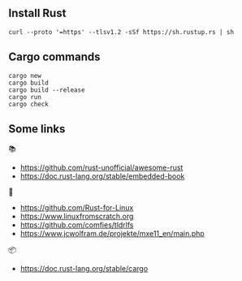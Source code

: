 ## Install Rust

`curl --proto '=https' --tlsv1.2 -sSf https://sh.rustup.rs | sh`

## Cargo commands

```
cargo new
cargo build
cargo build --release
cargo run
cargo check
```

## Some links

📚
- https://github.com/rust-unofficial/awesome-rust
- https://doc.rust-lang.org/stable/embedded-book

🐧
- https://github.com/Rust-for-Linux
- https://www.linuxfromscratch.org
- https://github.com/comfies/tldrlfs
- https://www.jcwolfram.de/projekte/mxe11_en/main.php

📦
- https://doc.rust-lang.org/stable/cargo